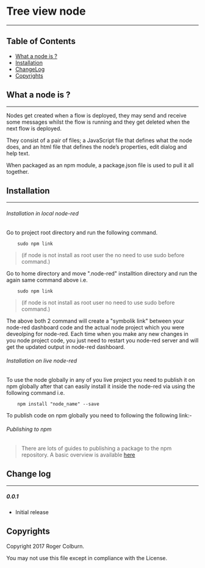 # Tree view node
---

## Table of Contents
* [What a node is ?](#before_you_begin) 
* [Installation](#init_application)
* [ChangeLog](#change_log)
* [Copyrights](#copyrights)


<a name="before_you_begin"></a>
## What a node is ?
---
Nodes get created when a flow is deployed, they may send and receive some messages whilst the flow is running and they get deleted when the next flow is deployed.

They consist of a pair of files; a JavaScript file that defines what the node does, and an html file that defines the node’s properties, edit dialog and help text.

When packaged as an npm module, a package.json file is used to pull it all together.

<a name="init_application"></a>
## Installation
---
###### Installation in local node-red
Go to project root directory and run the following command.

        sudo npm link   
> (if node is not install as root user the no need to use sudo before command.)
  
 Go to home directory and move ".node-red" installtion directory and run the again same command above i.e.

        sudo npm link 
> (if node is not install as root user no need to use sudo before command.)
 
 The above both 2 command will create a "symbolik link" between your node-red dashboard code and the actual node project which you were deveolping for node-red.
 Each time when you make any new changes in you node project code, you just need to restart you node-red server and will get the updated output in node-red dashboard.
    
###### Installation on live node-red
To use the node globally in any of you live project you need to publish it on npm globally after that can easily install it inside the node-red via using the following command i.e.

        npm install "node_name" --save

To publish code on npm globally you need to following the following link:- 
        
###### Publishing to npm
>There are lots of guides to publishing a package to the npm repository. A basic overview is available [here](https://docs.npmjs.com/misc/developers)

<a name="change_log"></a>
## Change log
---
##### 0.0.1
* Initial release


<a name="copyrights"></a>
## Copyrights
Copyright 2017 Roger Colburn.

You may not use this file except in compliance with the License.
